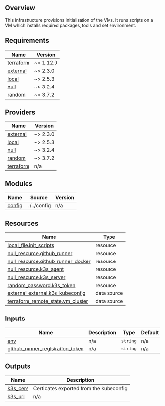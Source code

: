 ## Overview
This infrastructure provisions initialisation of the VMs. It runs scripts on a VM which installs required packages, tools and set environment.

<!-- BEGIN_TF_DOCS -->
## Requirements

| Name | Version |
|------|---------|
| <a name="requirement_terraform"></a> [terraform](#requirement\_terraform) | ~> 1.12.0 |
| <a name="requirement_external"></a> [external](#requirement\_external) | ~> 2.3.0 |
| <a name="requirement_local"></a> [local](#requirement\_local) | ~> 2.5.3 |
| <a name="requirement_null"></a> [null](#requirement\_null) | ~> 3.2.4 |
| <a name="requirement_random"></a> [random](#requirement\_random) | ~> 3.7.2 |

## Providers

| Name | Version |
|------|---------|
| <a name="provider_external"></a> [external](#provider\_external) | ~> 2.3.0 |
| <a name="provider_local"></a> [local](#provider\_local) | ~> 2.5.3 |
| <a name="provider_null"></a> [null](#provider\_null) | ~> 3.2.4 |
| <a name="provider_random"></a> [random](#provider\_random) | ~> 3.7.2 |
| <a name="provider_terraform"></a> [terraform](#provider\_terraform) | n/a |

## Modules

| Name | Source | Version |
|------|--------|---------|
| <a name="module_config"></a> [config](#module\_config) | ../../config | n/a |

## Resources

| Name | Type |
|------|------|
| [local_file.init_scripts](https://registry.terraform.io/providers/hashicorp/local/latest/docs/resources/file) | resource |
| [null_resource.github_runner](https://registry.terraform.io/providers/hashicorp/null/latest/docs/resources/resource) | resource |
| [null_resource.github_runner_docker](https://registry.terraform.io/providers/hashicorp/null/latest/docs/resources/resource) | resource |
| [null_resource.k3s_agent](https://registry.terraform.io/providers/hashicorp/null/latest/docs/resources/resource) | resource |
| [null_resource.k3s_server](https://registry.terraform.io/providers/hashicorp/null/latest/docs/resources/resource) | resource |
| [random_password.k3s_token](https://registry.terraform.io/providers/hashicorp/random/latest/docs/resources/password) | resource |
| [external_external.k3s_kubeconfig](https://registry.terraform.io/providers/hashicorp/external/latest/docs/data-sources/external) | data source |
| [terraform_remote_state.vm_cluster](https://registry.terraform.io/providers/hashicorp/terraform/latest/docs/data-sources/remote_state) | data source |

## Inputs

| Name | Description | Type | Default | Required |
|------|-------------|------|---------|:--------:|
| <a name="input_env"></a> [env](#input\_env) | n/a | `string` | n/a | yes |
| <a name="input_github_runner_registration_token"></a> [github\_runner\_registration\_token](#input\_github\_runner\_registration\_token) | n/a | `string` | n/a | yes |

## Outputs

| Name | Description |
|------|-------------|
| <a name="output_k3s_cers"></a> [k3s\_cers](#output\_k3s\_cers) | Certicates exported from the kubeconfig |
| <a name="output_k3s_url"></a> [k3s\_url](#output\_k3s\_url) | n/a |
<!-- END_TF_DOCS -->

